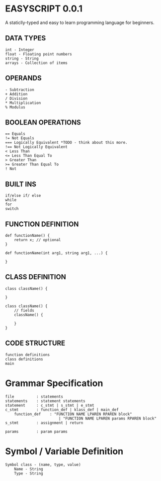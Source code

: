 # EASYSCRIPT 0.0.1
A staticlly-typed and easy to learn programming language for beginners.
## DATA TYPES
    int - Integer
    float - Floating point numbers
    string - String
    arrays - Collection of items

## OPERANDS
    - Subtraction
    + Addition
    / Division
    * Multiplication
    % Modulus
    
## BOOLEAN OPERATIONS
    == Equals
    != Not Equals
    === Logically Equivalent *TODO - think about this more.
    !== Not Logically Equivalent
    < Less Than
    <= Less Than Equal To
    > Greater Than
    >= Greater Than Equal To
    ! Not

## BUILT INS
    if/else if/ else
    while
    for
    switch

## FUNCTION DEFINITION
    def functionName() {
        return x; // optional
    }

    def functionName(int arg1, string arg1, ...) {

    }

## CLASS DEFINITION
    class className() {

    }

    class className() {
        // fields
        className() {

        }
    }


##  CODE STRUCTURE
    function definitions
    class definitions
    main


# Grammar Specification
    file          : statements
    statements    : statement statements
    statement     : c_stmt | s_stmt | e_stmt
    c_stmt        : function_def | klass_def | main_def
        function_def    : "FUNCTION NAME LPAREN RPAREN block"
                            | "FUNCTION NAME LPAREN params RPAREN block" 
    s_stmt        : assignment | return
    
    params        : param params

# Symbol / Variable Definition
    Symbol class - (name, type, value)
        Name - String
        Type - String
